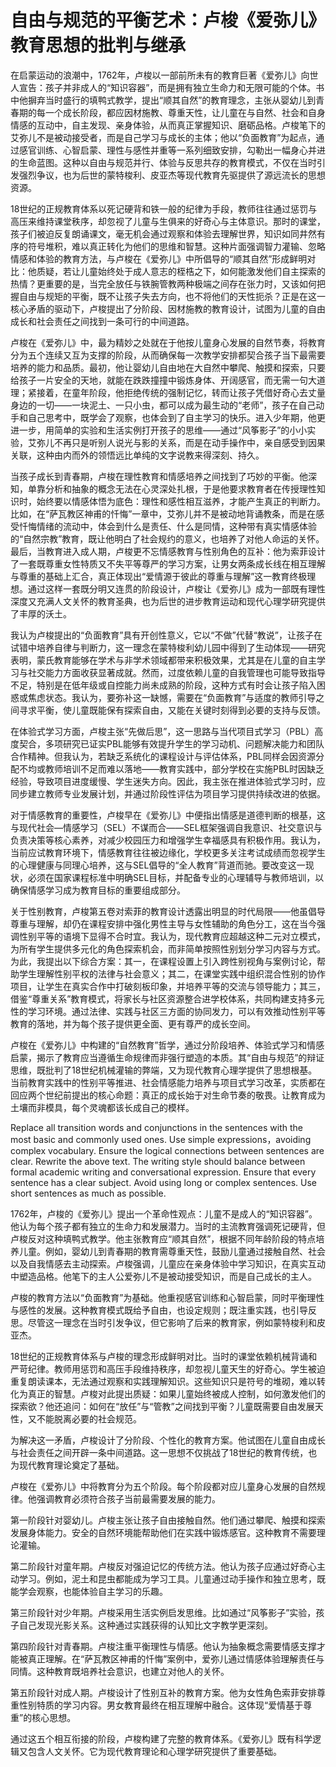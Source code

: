 # 自由与规范的平衡艺术：卢梭《爱弥儿》教育思想的批判与继承

在启蒙运动的浪潮中，1762年，卢梭以一部前所未有的教育巨著《爱弥儿》向世人宣告：孩子并非成人的“知识容器”，而是拥有独立生命力和无限可能的个体。书中他摒弃当时盛行的填鸭式教学，提出“顺其自然”的教育理念，主张从婴幼儿到青春期的每一个成长阶段，都应因材施教、尊重天性，让儿童在与自然、社会和自身情感的互动中，自主发现、亲身体验，从而真正掌握知识、磨砺品格。卢梭笔下的艾弥儿不是被动接受者，而是自己学习与成长的主体；他以“负面教育”为起点，通过感官训练、心智启蒙、理性与感性并重等一系列细致安排，勾勒出一幅身心并进的生命蓝图。这种以自由与规范并行、体验与反思共存的教育模式，不仅在当时引发强烈争议，也为后世的蒙特梭利、皮亚杰等现代教育先驱提供了源远流长的思想资源。

18世纪的正规教育体系以死记硬背和铁一般的纪律为手段，教师往往通过惩罚与高压来维持课堂秩序，却忽视了儿童与生俱来的好奇心与主体意识。那时的课堂，孩子们被迫反复朗诵课文，毫无机会通过观察和体验去理解世界，知识如同井然有序的符号堆积，难以真正转化为他们的思维和智慧。这种片面强调智力灌输、忽略情感和体验的教育方法，与卢梭在《爱弥儿》中所倡导的“顺其自然”形成鲜明对比：他质疑，若让儿童始终处于成人意志的桎梏之下，如何能激发他们自主探索的热情？更重要的是，当完全放任与铁腕管教两种极端之间存在张力时，又该如何把握自由与规矩的平衡，既不让孩子失去方向，也不将他们的天性扼杀？正是在这一核心矛盾的驱动下，卢梭提出了分阶段、因材施教的教育设计，试图为儿童的自由成长和社会责任之间找到一条可行的中间道路。

卢梭在《爱弥儿》中，最为精妙之处就在于他按儿童身心发展的自然节奏，将教育分为五个连续又互为支撑的阶段，从而确保每一次教学安排都契合孩子当下最需要培养的能力和品质。最初，他让婴幼儿自由地在大自然中攀爬、触摸和探索，只要给孩子一片安全的天地，就能在跌跌撞撞中锻炼身体、开阔感官，而无需一句大道理；紧接着，在童年阶段，他拒绝传统的强制记忆，转而让孩子凭借好奇心去丈量身边的一切——一块泥土、一只小虫，都可以成为最生动的“老师”，孩子在自己动手和自己思考中，既学会了观察，也体会到了自主学习的快乐。进入少年期，他更进一步，用简单的实验和生活实例打开孩子的思维——通过“风筝影子”的小小实验，艾弥儿不再只是听别人说光与影的关系，而是在动手操作中，亲自感受到因果关联，这种由内而外的领悟远比单纯的文字说教来得深刻、持久。

当孩子成长到青春期，卢梭在理性教育和情感培养之间找到了巧妙的平衡。他深知，单靠分析和抽象的概念无法在心灵深处扎根，于是他要求教育者在传授理性知识时，始终要以情感体悟为底色：理性和感性相互滋养，才能产生真正的判断力。比如，在“萨瓦教区神甫的忏悔”一章中，艾弥儿并不是被动地背诵教条，而是在感受忏悔情绪的流动中，体会到什么是责任、什么是同情，这种带有真实情感体验的“自然宗教”教育，既让他明白了社会规约的意义，也培养了对他人命运的关怀。最后，当教育进入成人期，卢梭更不忘情感教育与性别角色的互补：他为索菲设计了一套既尊重女性特质又不失平等尊严的学习方案，让男女两条成长线在相互理解与尊重的基础上汇合，真正体现出“爱情源于彼此的尊重与理解”这一教育终极理想。通过这样一套既分明又连贯的阶段设计，卢梭让《爱弥儿》成为一部既有理性深度又充满人文关怀的教育圣典，也为后世的进步教育运动和现代心理学研究提供了丰厚的沃土。

我认为卢梭提出的“负面教育”具有开创性意义，它以“不做”代替“教说”，让孩子在试错中培养自律与判断力，这一理念在蒙特梭利幼儿园中得到了生动体现——研究表明，蒙氏教育能够在学术与非学术领域都带来积极效果，尤其是在儿童的自主学习与社交能力方面收获显著成就。然而，过度依赖儿童的自我管理也可能导致指导不足，特别是在低年级或自控能力尚未成熟的阶段，这种方式有时会让孩子陷入困惑或焦虑状态。我认为，要弥补这一缺憾，需要在“负面教育”与适度的教师引导之间寻求平衡，使儿童既能保有探索自由，又能在关键时刻得到必要的支持与反馈。

在体验式学习方面，卢梭主张“先做后思”，这一思路与当代项目式学习（PBL）高度契合，多项研究已证实PBL能够有效提升学生的学习动机、问题解决能力和团队合作精神。但我认为，若缺乏系统化的课程设计与评估体系，PBL同样会因资源分配不均或教师培训不足而难以落地——教育实践中，部分学校在实施PBL时因缺乏经验，导致项目进度缓慢、学生迷失方向。因此，我主张在推进体验式学习时，应同步建立教师专业发展计划，并通过阶段性评估为项目学习提供持续改进的依据。

对于情感教育的重要性，卢梭早在《爱弥儿》中便指出情感是道德判断的根基，这与现代社会—情感学习（SEL）不谋而合——SEL框架强调自我意识、社交意识与负责决策等核心素养，对减少校园压力和增强学生幸福感具有积极作用。我认为，当前应试教育环境下，情感教育往往被边缘化，学校更多关注考试成绩而忽视学生的心理健康与同理心培养，这与SEL倡导的“全人教育”背道而驰。要改变这一现状，必须在国家课程标准中明确SEL目标，并配备专业的心理辅导与教师培训，以确保情感学习成为教育目标的重要组成部分。

关于性别教育，卢梭第五卷对索菲的教育设计透露出明显的时代局限——他虽倡导尊重与理解，却仍在课程安排中强化男性主导与女性辅助的角色分工，这在当今强调性别平等的语境下显得不合时宜。我认为，现代教育应超越这种二元对立模式，为所有学生提供多元化的角色探索机会，而非简单按照性别划分学习内容与方式。为此，我提出以下综合方案：其一，在课程设置上引入跨性别视角与案例讨论，帮助学生理解性别平权的法律与社会意义；其二，在课堂实践中组织混合性别的协作项目，让学生在真实合作中打破刻板印象，并培养平等的交流与领导能力；其三，借鉴“尊重关系”教育模式，将家长与社区资源整合进学校体系，共同构建支持多元性的学习环境。通过法律、实践与社区三方面的协同发力，可以有效推动性别平等教育的落地，并为每个孩子提供更全面、更有尊严的成长空间。

卢梭在《爱弥儿》中构建的“自然教育”哲学，通过分阶段培养、体验式学习和情感启蒙，揭示了教育应当遵循生命规律而非强行塑造的本质。其“自由与规范”的辩证思维，既批判了18世纪机械灌输的弊端，又为现代教育心理学提供了思想根基。当前教育实践中的性别平等推进、社会情感能力培养与项目式学习改革，实质都在回应两个世纪前提出的核心命题：真正的成长始于对生命节奏的敬畏。让教育成为土壤而非模具，每个灵魂都该长成自己的模样。


Replace all transition words and conjunctions in the sentences with the most basic and commonly used ones. Use simple expressions，avoiding complex vocabulary. Ensure the logical connections between sentences are clear. Rewrite the above text. The writing style should balance between formal academic writing and conversational expression. Ensure that every sentence has a clear subject. Avoid using long or complex sentences. Use short sentences as much as possible.

1762年，卢梭的《爱弥儿》提出一个革命性观点：儿童不是成人的“知识容器”。他认为每个孩子都有独立的生命力和发展潜力。当时的主流教育强调死记硬背，但卢梭反对这种填鸭式教学。他主张教育应“顺其自然”，根据不同年龄阶段的特点培养儿童。例如，婴幼儿到青春期的教育需尊重天性，鼓励儿童通过接触自然、社会以及自我情感去主动探索。卢梭强调，儿童应在亲身体验中学习知识，在真实互动中塑造品格。他笔下的主人公爱弥儿不是被动接受知识，而是自己成长的主人。

卢梭的教育方法以“负面教育”为基础。他重视感官训练和心智启蒙，同时平衡理性与感性的发展。这种教育模式既给予自由，也设定规则；既注重实践，也引导反思。尽管这一理念在当时引发争议，但它影响了后来的教育家，例如蒙特梭利和皮亚杰。

18世纪的正规教育体系与卢梭的理念形成鲜明对比。当时的课堂依赖机械背诵和严苛纪律。教师用惩罚和高压手段维持秩序，却忽视儿童天生的好奇心。学生被迫重复朗读课本，无法通过观察和实践理解知识。这些知识只是符号的堆砌，难以转化为真正的智慧。卢梭对此提出质疑：如果儿童始终被成人控制，如何激发他们的探索欲？他还追问：如何在“放任”与“管教”之间找到平衡？儿童既需要自由发展天性，又不能脱离必要的社会规范。

为解决这一矛盾，卢梭设计了分阶段、个性化的教育方案。他试图在儿童自由成长与社会责任之间开辟一条中间道路。这一思想不仅挑战了18世纪的教育传统，也为现代教育理论奠定了基础。

卢梭在《爱弥儿》中将教育分为五个阶段。每个阶段都对应儿童身心发展的自然规律。他强调教育必须符合孩子当前最需要发展的能力。

第一阶段针对婴幼儿。卢梭主张让孩子自由接触自然。他们通过攀爬、触摸和探索发展身体能力。安全的自然环境能帮助他们在实践中锻炼感官。这种教育不需要理论灌输。

第二阶段针对童年期。卢梭反对强迫记忆的传统方法。他认为孩子应通过好奇心主动学习。例如，泥土和昆虫都能成为学习工具。儿童通过动手操作和独立思考，既能学会观察，也能体验自主学习的乐趣。

第三阶段针对少年期。卢梭采用生活实例启发思维。比如通过“风筝影子”实验，孩子自己发现光影关系。这种通过实践获得的认知比文字教学更深刻。

第四阶段针对青春期。卢梭注重平衡理性与情感。他认为抽象概念需要情感支撑才能被真正理解。在“萨瓦教区神甫的忏悔”案例中，爱弥儿通过情感体验理解责任与同情。这种教育既培养社会意识，也建立对他人的关怀。

第五阶段针对成人期。卢梭设计了性别互补的教育方案。他为女性角色索菲安排尊重性别特质的学习内容。男女教育最终在相互理解中融合。这体现“爱情基于尊重”的核心思想。

通过这五个相互衔接的阶段，卢梭构建了完整的教育体系。《爱弥儿》既有科学逻辑又包含人文关怀。它为现代教育理论和心理学研究提供了重要基础。

